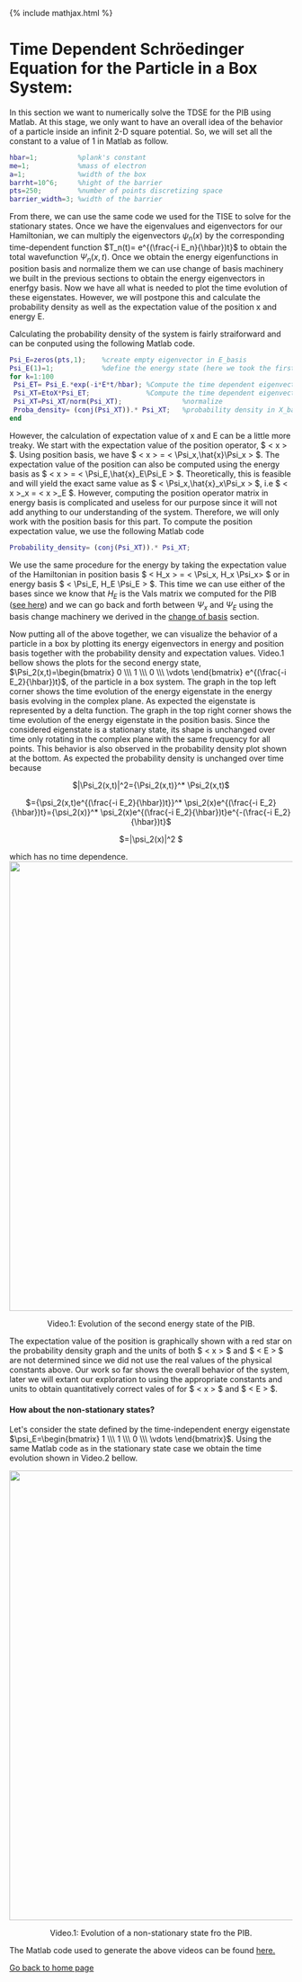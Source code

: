 {% include mathjax.html %}

# Time Dependent Schröedinger Equation for the Particle in a Box System:

In this section we want to numerically solve the TDSE for the PIB using Matlab.
At this stage, we only want to have an overall idea of the behavior of a particle inside an infinit 2-D square potential. So, we will set all the constant to a value of $1$ in Matlab as follow.

```Matlab
hbar=1;          %plank's constant
me=1;            %mass of electron
a=1;             %width of the box
barrht=10^6;     %hight of the barrier
pts=250;         %number of points discretizing space
barrier_width=3; %width of the barrier

```

From there, we can use the same code we used for the TISE to solve for the stationary states. Once we have the eigenvalues and eigenvectors for our Hamiltonian, we can multiply the eigenvectors $\psi_n(x)$ by the corresponding time-dependent function $T_n(t)= e^{(\frac{-i E_n}{\hbar})t}$ to obtain the total wavefunction $\Psi_n(x,t)$. Once we obtain the energy eigenfunctions in position basis and normalize them we can use change of basis machinery we built in the previous sections to obtain the energy eigenvectors in enerfgy basis. Now we have all what is needed to plot the time evolution of these eigenstates. However, we will postpone this and calculate the probability density as well as the expectation value of the position x and energy E.

Calculating the probability density of the system is fairly straiforward and can be conputed using the following Matlab code.

```Matlab
Psi_E=zeros(pts,1);    %create empty eigenvector in E_basis
Psi_E(1)=1;            %define the energy state (here we took the first energy state)
for k=1:100                                  
 Psi_ET= Psi_E.*exp(-i*E*t/hbar); %Compute the time dependent eigenvector in E_basis
 Psi_XT=EtoX*Psi_ET;              %Compute the time dependent eigenvector in X_basis 
 Psi_XT=Psi_XT/norm(Psi_XT);               %normalize
 Proba_density= (conj(Psi_XT)).* Psi_XT;   %probability density in X_basis
end

```
However, the calculation of expectation value of x and E can be a little more treaky. We start with the expectation value of the position operator, $ < x > $. 
 Using position basis, we have $ < x > = < \Psi_x,\hat{x}\Psi_x > $. The expectation value of the position can also be computed using the energy basis as $ < x > = < \Psi_E,\hat{x}_E\Psi_E > $. Theoretically, this is feasible and will yield the exact same value as $ < \Psi_x,\hat{x}_x\Psi_x > $, i.e $ < x >_x = < x >_E $. However, computing the position operator matrix in energy basis is complicated and useless for our purpose since it will not add anything to our understanding of the system. Therefore, we will only work with the position basis for this part. To compute the position expectation value, we use the following Matlab code
  
  ```Matlab
Probability_density= (conj(Psi_XT)).* Psi_XT;

```

We use the same procedure for the energy by taking the expectation value of the Hamiltonian in position basis $ < H_x > = < \Psi_x, H_x \Psi_x> $ or in energy basis $ < \Psi_E, H_E \Psi_E > $. This time we can use either of the bases since we know that $H_E$ is the Vals matrix we computed for the PIB ([see here](/ChangeofBasis.md)) and we can go back and forth between $\Psi_x$ and $\Psi_E$ using the basis change machinery we derived in the [change of basis](/ChangeofBasis.md) section.

Now putting all of the above together, we can visualize the behavior of a particle in a box by plotting its energy eigenvectors in energy and position basis together with the probability density and expectation values.
Video.1 bellow shows the plots for the second energy state, $\Psi_2(x,t)=\begin{bmatrix} 0 \\\ 1 \\\ 0 \\\ \vdots \end{bmatrix} e^{(\frac{-i E_2}{\hbar})t}$, of the particle in a box system. The graph in the top left corner shows the time evolution of the energy eigenstate in the energy basis evolving in the complex plane. As expected the eigenstate is represented by a delta function. The graph in the top right corner shows the time evolution of the energy eigenstate in the position basis. Since the considered eigenstate is a stationary state, its shape is unchanged over time only rotating in the complex plane with the same frequency for all points. This behavior is also observed in the probability density plot shown at the bottom. As expected the probability density is unchanged over time because 
<p align="center"> $|\Psi_2(x,t)|^2={\Psi_2(x,t)}^* \Psi_2(x,t)$</p> 
<p align="center">$={\psi_2(x,t)e^{(\frac{-i E_2}{\hbar})t}}^* \psi_2(x)e^{(\frac{-i E_2}{\hbar})t}={\psi_2(x)}^* \psi_2(x)e^{(\frac{-i E_2}{\hbar})t}e^{-(\frac{-i E_2}{\hbar})t}$</p>
<p align="center">$=|\psi_2(x)|^2 $</p> which has no time dependence.

<img src="https://user-images.githubusercontent.com/35305574/36699212-0506da5a-1b1a-11e8-9398-20a2d0a4969f.gif" width="800">
<p align="center">  Video.1: Evolution of the second energy state of the PIB. </p>

The expectation value of the position is graphically shown with a red star on the probability density graph and the units of both $ < x > $ and $ < E > $ are not determined since we did not use the real values of the physical constants above. Our work so far shows the overall behavior of the system, later we will extant our exploration to using the appropriate constants and units to obtain quantitatively correct vales of for $ < x > $ and $ < E > $.

#### How about the non-stationary states? 
Let's consider the state defined by the time-independent energy eigenstate $\psi_E=\begin{bmatrix} 1 \\\ 1 \\\ 0 \\\ \vdots \end{bmatrix}$. Using the same Matlab code as in the stationary state case we obtain the time evolution shown in Video.2 bellow.

<img src="https://user-images.githubusercontent.com/35305574/36702023-75ced0d6-1b23-11e8-8043-65ff858ab4a1.gif" width="800">
<p align="center">  Video.1: Evolution of a non-stationary state fro the PIB. </p>

The Matlab code used to generate the above videos can be found [here.](/TDSE_time_ones.html)

[Go back to home page](/README.md)
